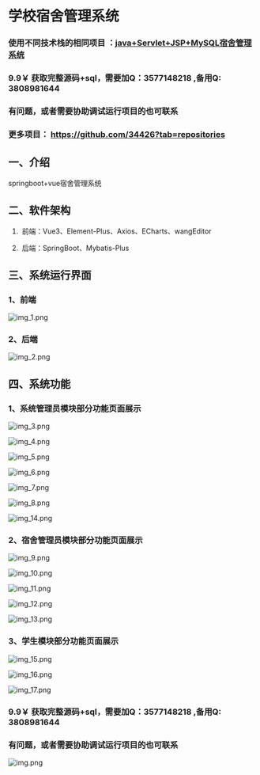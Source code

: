 # 学校宿舍管理系统

### 使用不同技术栈的相同项目 ：[java+Servlet+JSP+MySQL宿舍管理系统](https://github.com/34426/dormitory-management-system)


### 9.9￥ 获取完整源码+sql，需要加Q：3577148218 ,备用Q: 3808981644
### 有问题，或者需要协助调试运行项目的也可联系
### 更多项目： https://github.com/34426?tab=repositories

## 一、介绍

springboot+vue宿舍管理系统

## 二、软件架构

1.  前端：Vue3、Element-Plus、Axios、ECharts、wangEditor

2.  后端：SpringBoot、Mybatis-Plus

## 三、系统运行界面

### 1、前端

![img_1.png](imgs/img_1.png)

### 2、后端

![img_2.png](imgs/img_2.png)

## 四、系统功能

### 1、系统管理员模块部分功能页面展示

![img_3.png](imgs/img_3.png)

![img_4.png](imgs/img_4.png)

![img_5.png](imgs/img_5.png)

![img_6.png](imgs/img_6.png)

![img_7.png](imgs/img_7.png)

![img_8.png](imgs/img_8.png)

![img_14.png](imgs/img_14.png)

### 2、宿舍管理员模块部分功能页面展示

![img_9.png](imgs/img_9.png)

![img_10.png](imgs/img_10.png)

![img_11.png](imgs/img_11.png)

![img_12.png](imgs/img_12.png)

![img_13.png](imgs/img_13.png)

### 3、学生模块部分功能页面展示

![img_15.png](imgs/img_15.png)

![img_16.png](imgs/img_16.png)

![img_17.png](imgs/img_17.png)

### 9.9￥ 获取完整源码+sql，需要加Q：3577148218 ,备用Q: 3808981644
### 有问题，或者需要协助调试运行项目的也可联系

![img.png](img.png)

